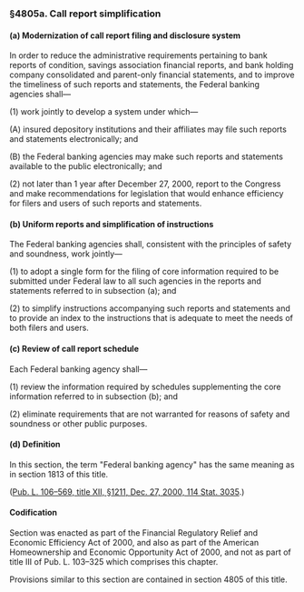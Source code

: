 ### §4805a. Call report simplification ###

[]()

#### (a) Modernization of call report filing and disclosure system ####

In order to reduce the administrative requirements pertaining to bank reports of condition, savings association financial reports, and bank holding company consolidated and parent-only financial statements, and to improve the timeliness of such reports and statements, the Federal banking agencies shall—

[]()

(1) work jointly to develop a system under which—

[]()

(A) insured depository institutions and their affiliates may file such reports and statements electronically; and

[]()

(B) the Federal banking agencies may make such reports and statements available to the public electronically; and

[]()

(2) not later than 1 year after December 27, 2000, report to the Congress and make recommendations for legislation that would enhance efficiency for filers and users of such reports and statements.

[]()

#### (b) Uniform reports and simplification of instructions ####

The Federal banking agencies shall, consistent with the principles of safety and soundness, work jointly—

[]()

(1) to adopt a single form for the filing of core information required to be submitted under Federal law to all such agencies in the reports and statements referred to in subsection (a); and

[]()

(2) to simplify instructions accompanying such reports and statements and to provide an index to the instructions that is adequate to meet the needs of both filers and users.

[]()

#### (c) Review of call report schedule ####

Each Federal banking agency shall—

[]()

(1) review the information required by schedules supplementing the core information referred to in subsection (b); and

[]()

(2) eliminate requirements that are not warranted for reasons of safety and soundness or other public purposes.

[]()

#### (d) Definition ####

In this section, the term "Federal banking agency" has the same meaning as in section 1813 of this title.

([Pub. L. 106–569, title XII, §1211, Dec. 27, 2000, 114 Stat. 3035](/statviewer.htm?volume=114&page=3035).)

#### Codification ####

Section was enacted as part of the Financial Regulatory Relief and Economic Efficiency Act of 2000, and also as part of the American Homeownership and Economic Opportunity Act of 2000, and not as part of title III of Pub. L. 103–325 which comprises this chapter.

Provisions similar to this section are contained in section 4805 of this title.